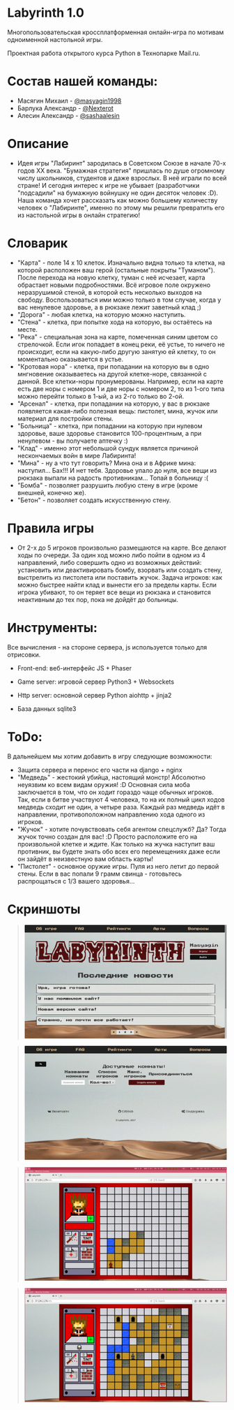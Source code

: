# Labyrinth 1.0 
Многопользовательская кроссплатформенная онлайн-игра по мотивам одноименной настольной игры.

Проектная работа открытого курса Python в Технопарке Mail.ru.

# Состав нашей команды:

- Масягин Михаил - [@masyagin1998](https://github.com/masyagin1998)<br>
- Барлука Александр - [@Nexterot](https://github.com/Nexterot)<br>
- Алесин Александр - [@sashaalesin](https://github.com/sashaalesin)<br>

# Описание

- Идея игры "Лабиринт" зародилась в Советском Союзе в начале 70-х годов XX века. "Бумажная стратегия" пришлась по душе огромному числу школьников, студентов и даже взрослых. В неё играли по всей стране! И сегодня интерес к игре не убывает (разработчики "подсадили" на бумажную войнушку не один десяток человек :D). Наша команда хочет рассказать как можно большему количеству человек о "Лабиринте", именно по этому мы решили превратить его из настольной игры в онлайн стратегию!

# Словарик

-  "Карта" - поле 14 x 10 клеток. Изначально видна только та клетка, на которой расположен ваш герой (остальные покрыты "Туманом"). После перехода на новую клетку, туман с неё исчезает, карта обрастает новыми подробностями. Всё игровое поле окружено неразрушимой стеной, в которой есть несколько выходов на свободу. Воспользоваться ими можно только в том случае, когда у вас ненулевое здоровье, а в рюкзаке лежит заветный клад ;)
-  "Дорога" - любая клетка, на которую можно наступить.
-  "Стена" - клетка, при попытке хода на которую, вы остаётесь на месте.
-  "Река" - специальная зона на карте, помеченная синим цветом со стрелочкой. Если игок попадает в конец реки, её устье, то ничего не происходит, если на какую-либо другую занятую ей клетку, то он моментально оказывается в устье.
-  "Кротовая нора" - клетка, при попадании на которую вы в одно мнгновение оказываетесь на другой клетке-норе, связанной с данной. Все клетки-норы пронумерованы. Например, если на карте есть две норы с номером 1 и две норы с номером 2, то из 1-ого типа можно перейти только в 1-ый, а из 2-го только во 2-ой.
-  "Арсенал" - клетка, при попадании на которую, у вас в рюкзаке появляется какая-либо полезная вещь: пистолет, мина, жучок или материал для постройки стены.
-  "Больница" - клетка, при попадании на которую при нулевом здоровье, ваше здоровье становится 100-процентным, а при ненулевом - вы получаете аптечку :)
-  "Клад" - именно этот небольшой сундук является причиной нескончаемых войн в мире Лабиринта!
-  "Мина" - ну а что тут говорить? Мина она и в Африке мина: наступил... Бах!!! И нет тебя. Здоровье упало до нуля, все вещи из рюкзака выпали на радость противникам... Топай в больницу :(
-  "Бомба" - позволяет разрушить любую стену в игре (кроме внешней, конечно же).
-  "Бетон" - позволяет создать искусственную стену.


# Правила игры

- От 2-x до 5 игроков произвольно размещаются на карте. Все делают ходы по очереди. За один ход можно либо пойти в одном из 4 направлений, либо совершить одно из возможных действий: установить или деактивировать бомбу, взорвать или создать стену, выстрелить из пистолета или поставить жучок. Задача игроков: как можно быстрее найти клад и вынести его за пределы карты. Если игрока убивают, то он теряет все вещи из рюкзака и становится неактивным до тех пор, пока не дойдёт до больницы.

# Инструменты:

Все вычисления - на стороне сервера, js используется только для отрисовки.

- Front-end: веб-интерфейс JS + Phaser

- Game server: игровой сервер Python3 + Websockets

- Http server: основной сервер Python aiohttp + jinja2

- База данных sqlite3

# ToDo:

В дальнейшем мы хотим добавить в игру следующие возможности:

- Защита сервера и перенос его части на django + nginx
- "Медведь" - жестокий убийца, настоящий монстр! Абсолютно неуязвим ко всем видам оружия! :D Основная сила моба заключается в том, что он ходит гораздо чаще обычных игроков. Так, если в битве участвуют 4 человека, то на их полный цикл ходов медведь сходит не один, а четыре раза. Каждый раз медведь идёт в направлении, противоположном направлению хода одного из игроков.
- "Жучок" - хотите почувствовать себя агентом спецслужб? Да? Тогда жучок точно создан для вас! :D Просто расположите его на произвольной клетке и ждите. Как только на жучка наступит ваш противник, вы будете знать обо всех его перемещениях даже если он зайдёт в неизвестную вам область карты!
- "Пистолет" - основное оружие игры. Пуля из него летит до первой стены. Если в вас попали 9 грамм свинца - готовьтесь распрощаться с 1/3 вашего здоровья...


# Скриншоты

> ![screenshot1](screenshots/Screenshot_1.gif)

> ![screenshot2](screenshots/Screenshot_2.gif)

> ![screenshot3](screenshots/Screenshot_3.gif)

> ![screenshot4](screenshots/Screenshot_4.gif)


